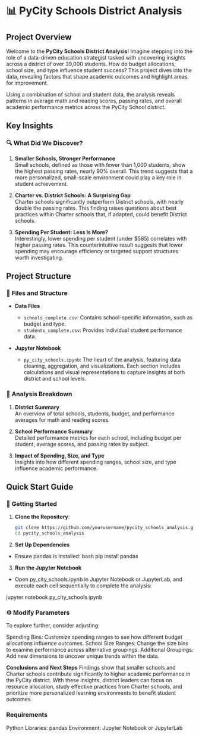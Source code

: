 # 📊 **PyCity Schools District Analysis**

## **Project Overview**
Welcome to the **PyCity Schools District Analysis**! Imagine stepping into the role of a data-driven education strategist tasked with uncovering insights across a district of over 39,000 students. How do budget allocations, school size, and type influence student success? This project dives into the data, revealing factors that shape academic outcomes and highlight areas for improvement.

Using a combination of school and student data, the analysis reveals patterns in average math and reading scores, passing rates, and overall academic performance metrics across the PyCity School district. 

## **Key Insights**

### 🔍 **What Did We Discover?**
1. **Smaller Schools, Stronger Performance**  
   Small schools, defined as those with fewer than 1,000 students, show the highest passing rates, nearly 90% overall. This trend suggests that a more personalized, small-scale environment could play a key role in student achievement.

2. **Charter vs. District Schools: A Surprising Gap**  
   Charter schools significantly outperform District schools, with nearly double the passing rates. This finding raises questions about best practices within Charter schools that, if adapted, could benefit District schools.

3. **Spending Per Student: Less Is More?**  
   Interestingly, lower spending per student (under $585) correlates with higher passing rates. This counterintuitive result suggests that lower spending may encourage efficiency or targeted support structures worth investigating.

## **Project Structure**

### 📂 **Files and Structure**

- **Data Files**  
  - `schools_complete.csv`: Contains school-specific information, such as budget and type.
  - `students_complete.csv`: Provides individual student performance data.

- **Jupyter Notebook**  
  - `py_city_schools.ipynb`: The heart of the analysis, featuring data cleaning, aggregation, and visualizations. Each section includes calculations and visual representations to capture insights at both district and school levels.

### 🧩 **Analysis Breakdown**

1. **District Summary**  
   An overview of total schools, students, budget, and performance averages for math and reading scores.

2. **School Performance Summary**  
   Detailed performance metrics for each school, including budget per student, average scores, and passing rates by subject.

3. **Impact of Spending, Size, and Type**  
   Insights into how different spending ranges, school size, and type influence academic performance.

## **Quick Start Guide**

### 🚀 **Getting Started**
1. **Clone the Repository**:
   ```bash
   git clone https://github.com/yourusername/pycity_schools_analysis.git
   cd pycity_schools_analysis

2. **Set Up Dependencies**
- Ensure pandas is installed:
bash
pip install pandas

3. **Run the Jupyter Notebook**
- Open py_city_schools.ipynb in Jupyter Notebook or JupyterLab, and execute each cell sequentially to complete the analysis:

jupyter notebook py_city_schools.ipynb

### ⚙️ **Modify Parameters**
To explore further, consider adjusting:

Spending Bins: Customize spending ranges to see how different budget allocations influence outcomes.
School Size Ranges: Change the size bins to examine performance across alternative groupings.
Additional Groupings: Add new dimensions to uncover unique trends within the data.

**Conclusions and Next Steps**
Findings show that smaller schools and Charter schools contribute significantly to higher academic performance in the PyCity district. With these insights, district leaders can focus on resource allocation, study effective practices from Charter schools, and prioritize more personalized learning environments to benefit student outcomes.

### **Requirements**
Python Libraries: pandas
Environment: Jupyter Notebook or JupyterLab
